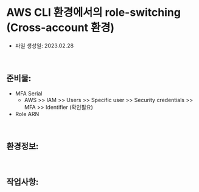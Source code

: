 # AWS CLI 환경에서의 role-switching (Cross-account 환경)

- 파일 생성일: 2023.02.28

<br>

## 준비물:

- MFA Serial
  - AWS >> IAM >> Users >> Specific user >> Security credentials >> MFA >> Identifier (확인필요)
- Role ARN

<br>

## 환경정보:

<br>

## 작업사항:

<br>
